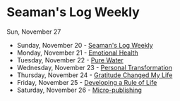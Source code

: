 # Seaman's Log Weekly 

Sun, November 27


* Sunday, November 20 - [Seaman's Log Weekly ](11-20)
* Monday, November 21 - [Emotional Health](11-21)
* Tuesday, November 22 - [Pure Water](11-22)
* Wednesday, November 23 - [Personal Transformation](11-23)
* Thursday, November 24 - [Gratitude Changed My Life](11-24)
* Friday, November 25 - [Developing a Rule of Life](11-25)
* Saturday, November 26 - [Micro-publishing](11-26)

